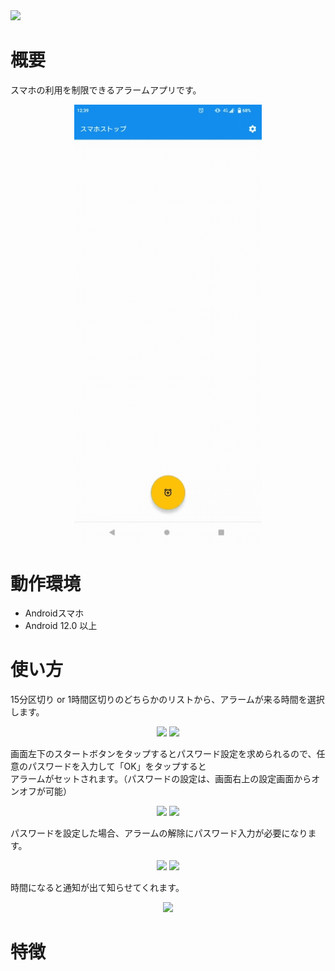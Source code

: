 <img src="https://user-images.githubusercontent.com/66397379/211480194-a7c9d2d1-5aa3-42cf-b22d-a55df5b02c24.png">

# 概要
スマホの利用を制限できるアラームアプリです。
<p align="center">
  <kbd><img src="https://github.com/s20019/ApplicationController/blob/master/smasto.gif" width="300"></kbd>
</p>

# 動作環境
- Androidスマホ
- Android 12.0 以上

# 使い方
15分区切り or 1時間区切りのどちらかのリストから、アラームが来る時間を選択します。
<p align="center">
  <kbd><img src="https://user-images.githubusercontent.com/66397379/211485681-4f451a93-65ed-469e-9bdd-3454bd71fe3d.png" width="300"></kbd>
  <kbd><img src="https://user-images.githubusercontent.com/66397379/211486440-77a0a392-21a3-42f2-9204-3da116525bb4.png" width="300"></kbd>
</p>

画面左下のスタートボタンをタップするとパスワード設定を求められるので、任意のパスワードを入力して「OK」をタップすると  
アラームがセットされます。（パスワードの設定は、画面右上の設定画面からオンオフが可能）
<p align="center">
  <kbd><img src="https://user-images.githubusercontent.com/66397379/211488364-828ddb0a-dc1f-4522-a1f7-76ab55484f3b.png" width="300"></kbd>
  <kbd><img src="https://user-images.githubusercontent.com/66397379/211489018-bfe17123-58fb-445b-86fd-ff0ba0e62fec.png" width="300"></kbd>
</p>

パスワードを設定した場合、アラームの解除にパスワード入力が必要になります。
<p align="center">
  <kbd><img src="https://user-images.githubusercontent.com/66397379/211490308-fc295b10-61ac-4da4-bff2-a05630e76718.png" width="300"></kbd>
  <kbd><img src="https://user-images.githubusercontent.com/66397379/211491693-5e24663f-0dfc-4c5f-ae25-a3972cbd5a66.png" width="300"></kbd>
</p>

時間になると通知が出て知らせてくれます。
<p align="center">
  <kbd><img src="https://user-images.githubusercontent.com/66397379/211492675-b9c8c311-6756-487b-aa10-d84b705a457d.png" width="300"></kbd>
</p>

# 特徴
